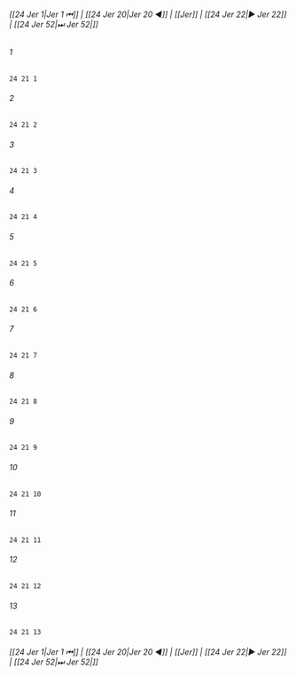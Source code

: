 
###### [[24 Jer 1|Jer 1 ⏮]] | [[24 Jer 20|Jer 20 ◀]] | [[Jer]] | [[24 Jer 22|▶ Jer 22]] | [[24 Jer 52|⏭ Jer 52|]]

###### 1
``` verse
24 21 1 
```
###### 2
``` verse
24 21 2 
```
###### 3
``` verse
24 21 3 
```
###### 4
``` verse
24 21 4 
```
###### 5
``` verse
24 21 5 
```
###### 6
``` verse
24 21 6 
```
###### 7
``` verse
24 21 7 
```
###### 8
``` verse
24 21 8 
```
###### 9
``` verse
24 21 9 
```
###### 10
``` verse
24 21 10 
```
###### 11
``` verse
24 21 11 
```
###### 12
``` verse
24 21 12 
```
###### 13
``` verse
24 21 13 
```

###### [[24 Jer 1|Jer 1 ⏮]] | [[24 Jer 20|Jer 20 ◀]] | [[Jer]] | [[24 Jer 22|▶ Jer 22]] | [[24 Jer 52|⏭ Jer 52|]]

